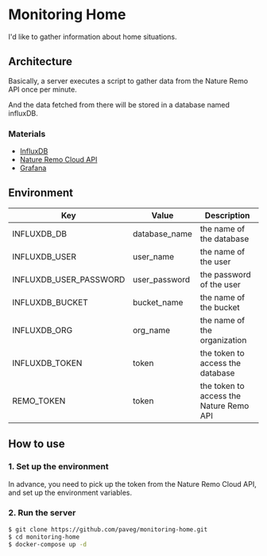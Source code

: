 # Monitoring Home

I'd like to gather information about home situations.

## Architecture

Basically, a server executes a script to gather data from the Nature Remo API once per minute.

And the data fetched from there will be stored in a database named influxDB.

### Materials

- [InfluxDB](https://www.influxdata.com/get-influxdb/)
- [Nature Remo Cloud API](https://developer.nature.global/en/)
- [Grafana](https://grafana.com/grafana/)

## Environment

| Key | Value | Description |
| --- | ----- | ----------- |
| INFLUXDB_DB | database_name | the name of the database |
| INFLUXDB_USER | user_name | the name of the user |
| INFLUXDB_USER_PASSWORD | user_password | the password of the user |
| INFLUXDB_BUCKET | bucket_name | the name of the bucket |
| INFLUXDB_ORG | org_name | the name of the organization |
| INFLUXDB_TOKEN | token | the token to access the database |
| REMO_TOKEN | token | the token to access the Nature Remo API |

## How to use

### 1. Set up the environment

In advance, you need to pick up the token from the Nature Remo Cloud API, and set up the environment variables.

### 2. Run the server

```bash
$ git clone https://github.com/paveg/monitoring-home.git
$ cd monitoring-home
$ docker-compose up -d
```

